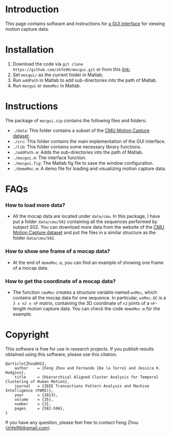 # Introduction

This page contains software and instructions for
[a GUI interface](http://www.f-zhou.com/mocgui_code.html) for viewing
motion capture data.


# Installation

1. Download the code via `git clone https://github.com/zhfe99/mocgui.git` or from this [link](https://github.com/zhfe99/mocgui/archive/master.zip);
2. Set `mocgui/` as the current folder in Matlab;
3. Run `addPath` in Matlab to add sub-directories into the path of Matlab.
4. Run `mocgui` or `demoMoc` in Matlab.


# Instructions

The package of `mocgui.zip` contains the following files and folders:
- `./data`: This folder contains a subset of the [CMU Motion Capture dataset](http://mocap.cs.cmu.edu).
- `./src`: This folder contains the main implementation of the GUI interface.
- `./lib`: This folder contains some necessary library functions.
- `./addPath.m`: Adds the sub-directories into the path of Matlab.
- `./mocgui.m`: The interface function.
- `./mocgui.fig`: The Matlab fig file to save the window configuration.
- `./demoMoc.m`: A demo file for loading and visualizing motion capture data.


# FAQs
### How to load more data?
- All the mocap data are located under `data/cmu`. In this package, I
  have put a folder `data/cmu/S02` containing all the sequences
  performed by subject S02. You can download more data from the website of
  the [CMU Motion Capture dataset](http://mocap.cs.cmu.edu) and put the files in a similar structure as the
  folder `data/cmu/S02`.

### How to show one frame of a mocap data?
- At the end of `demoMoc.m`, you can find an example of showing one frame of a mocap data.

### How to get the coordinate of a mocap data?
- The function `cmuMoc` creates a structure variable named `wsMoc`,
  which contains all the mocap data for one sequence. In particular,
  `wsMoc.QC` is a `3 x nJ x nF` matrix, containing the 3D coordinate
  of `nJ` joints of a `nF`-length motion capture data. You can check
  the code `demoMoc.m` for the example.


# Copyright
This software is free for use in research projects. If you publish
results obtained using this software, please use this citation.

    @article{ZhouDH13,
        author    = {Feng Zhou and Fernando {De la Torre} and Jessica K. Hodgins},
        title     = {Hierarchical Aligned Cluster Analysis for Temporal Clustering of Human Motion},
        journal   = {IEEE Transactions Pattern Analysis and Machine Intelligence (PAMI)},
        year      = {2013},
        volume    = {35},
        number    = {3},
        pages     = {582-596},
    }

If you have any question, please feel free to contact Feng Zhou (zhfe99@gmail.com).
